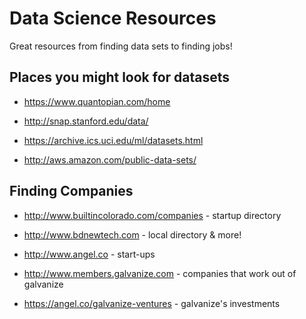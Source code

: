 # Data Science Resources
Great resources from finding data sets to finding jobs!


## Places you might look for datasets

* https://www.quantopian.com/home

* http://snap.stanford.edu/data/

* https://archive.ics.uci.edu/ml/datasets.html

* http://aws.amazon.com/public-data-sets/



## Finding Companies

* http://www.builtincolorado.com/companies  - startup directory

* http://www.bdnewtech.com - local directory & more!

* http://www.angel.co - start-ups

* http://www.members.galvanize.com - companies that work out of galvanize

* https://angel.co/galvanize-ventures - galvanize's investments
